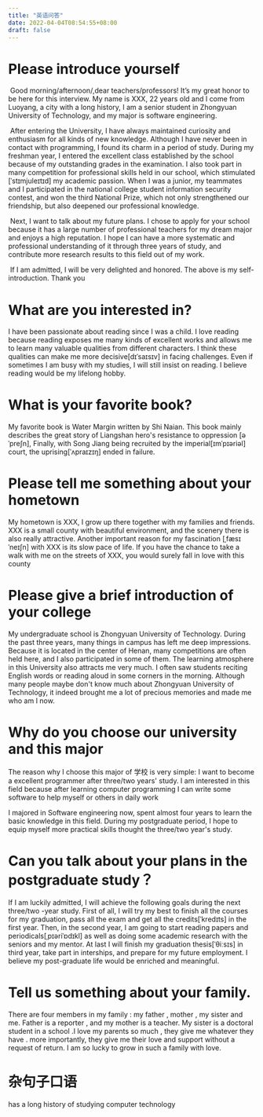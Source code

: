 ```yaml
---
title: "英语问答"
date: 2022-04-04T08:54:55+08:00
draft: false
---
```


# Please introduce yourself

​	Good morning/afternoon/,dear teachers/professors! It’s my great honor to be here for this interview. My name is XXX, 22 years old and I come from Luoyang, a city with a long history, I am a senior student in Zhongyuan University of Technology, and my major is software engineering.

​	 After entering the University, I have always maintained curiosity and enthusiasm for all kinds of new knowledge. Although I have never been in contact with programming, I found its charm in a period of study. During my freshman year, I entered the excellent class established by the school because of my outstanding grades in the examination. I also took part in many competition for professional skills held in our school, which stimulated [ˈstɪmjuleɪtɪd]  my academic passion. When I was a junior, my teammates and I participated in the national college student information security contest, and won the third National Prize, which not only strengthened our friendship, but also deepened our professional knowledge.

​    Next, I want to talk about my future plans. I chose to apply for your school because it has a large number of professional teachers for my dream major and enjoys a high reputation. I hope I can have a more systematic and professional understanding of it through three years of study, and contribute more research results to this field out of my work. 

​    If I am admitted, I will be very delighted and honored. The above is my self-introduction. Thank you



# What are you interested in?

I have been passionate about reading since I was a child. I love reading because reading exposes me many kinds of excellent works and allows me to learn many valuable qualities from different characters. I think these qualities can make me more decisive[dɪˈsaɪsɪv]  in facing challenges. Even if sometimes I am busy with my studies, I will still insist on reading. I believe reading would be my lifelong hobby.

# What is your favorite book?

My favorite book is Water Margin written by Shi Naian. This book mainly describes the great story of Liangshan hero's resistance to oppression [əˈpreʃn], Finally, with Song Jiang being recruited by the imperial[ɪmˈpɪəriəl] court, the uprising[ˈʌpraɪzɪŋ] ended in failure.

# Please tell me something about your hometown

My hometown is XXX, I grow up there together with my families and friends. XXX is a small county with beautiful environment, and the scenery there is also really attractive. Another important reason for my fascination [ˌfæsɪˈneɪʃn] with XXX is its slow pace of life. If you have the chance to take a walk with me on the streets of XXX, you would surely fall in love with this county

# Please give a brief introduction of your college

My undergraduate school is Zhongyuan University of Technology. During the past three years, many things in campus has left me deep impressions. Because it is located in the center of Henan, many competitions are often held here, and I also participated in some of them. The learning atmosphere in this University also attracts me very much. I often saw students reciting English words or reading aloud in some corners in the morning. Although many people maybe don't know much about Zhongyuan University of Technology, it indeed brought me a lot of precious memories and made me who am I now.

# Why do you choose our university and this major

The reason why I choose this major of 学校 is very simple: I want to become a excellent programmer after three/two years' study. I am interested in this field because after learning computer programming I can write some software to help myself or others in daily work

I majored in Software engineering now, spent almost four years to learn the basic knowledge in this field. During my postgraduate period, I hope to equip myself more practical skills thought the three/two year's study.

# Can you talk about your plans in the postgraduate study？

If I am luckily admitted, I will achieve the following goals during the next three/two -year study. First of all, I will try my best to finish all the courses for my graduation, pass all the exam and get all the credits[ˈkredɪts] in the first year. Then, in the second year, I am going to start reading papers and periodicals[ˌpɪəriˈɒdɪkl] as well as doing some academic  research with the seniors and my mentor. At last I will finish my graduation thesis[ˈθiːsɪs] in third year, take part in interships, and prepare for my future employment. I believe my post-graduate life would be enriched and meaningful.

# Tell us something about your family.

There are four members in my family : my father , mother , my sister and me. Father is a reporter , and my mother is a teacher. My sister is a doctoral student in a school .I love my parents so much , they give me whatever they have . more importantly, they give me their love and support without a request of return. I am so lucky to grow in such a family with love.

# 杂句子口语

has a long history of studying computer technology
